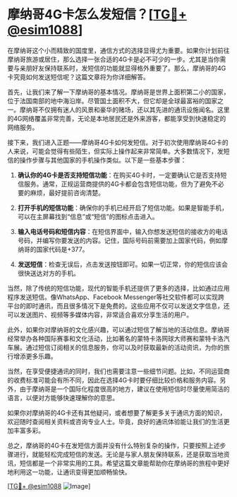 # 摩纳哥4G卡怎么发短信？[[TG💪+ @esim1088](https://t.me/s/esim1088)]

在摩纳哥这个小而精致的国度里，通信方式的选择显得尤为重要。如果你计划前往摩纳哥旅游或居住，那么选择一张合适的4G卡是必不可少的一步。尤其是当你需要与亲朋好友保持联系时，发短信的功能就显得格外重要了。那么，摩纳哥的4G卡究竟如何发送短信呢？这篇文章将为你详细解答。

首先，让我们来了解一下摩纳哥的基本情况。摩纳哥是世界上面积第二小的国家，位于法国南部的地中海沿岸。尽管国土面积不大，但它却是全球最富裕的国家之一。摩纳哥不仅拥有迷人的风景和豪华的赌场，还以其先进的通讯设施闻名。这里的4G网络覆盖非常完善，无论是本地居民还是外来游客，都能享受到快速稳定的网络服务。

接下来，我们进入正题——摩纳哥4G卡如何发短信。对于初次使用摩纳哥4G卡的人来说，可能会觉得有些陌生，但实际上操作起来非常简单。大多数情况下，发短信的操作步骤与其他国家的手机操作类似。以下是一些基本步骤：

1. **确认你的4G卡是否支持短信功能**：在购买4G卡时，一定要确认它是否支持短信服务。通常，正规运营商提供的4G卡都会包含短信功能，但为了避免不必要的麻烦，最好提前咨询清楚。

2. **打开手机的短信功能**：确保你的手机已经开启了短信功能。如果是智能手机，可以在主屏幕找到“信息”或“短信”的图标点击进入。

3. **输入电话号码和短信内容**：在短信界面中，输入你想发送短信的接收方的电话号码，并编写你要发送的内容。记住，国际号码前需要加上国家代码，例如摩纳哥的国家代码是+377。

4. **发送短信**：检查无误后，点击发送按钮即可。如果一切正常，你的短信应该会很快送达对方的手机。

当然，除了传统的短信功能，现代的智能手机还提供了更多的选择，比如通过应用程序发送短信。像WhatsApp、Facebook Messenger等社交软件都可以实现跨平台的即时通讯，而且很多情况下是免费的。这些应用不仅可以发送文字信息，还可以发送图片、视频等多媒体内容，非常适合喜欢分享生活的用户。

此外，如果你对摩纳哥的文化感兴趣，可以通过短信了解当地的活动信息。摩纳哥经常举办各种国际赛事和文化活动，比如著名的蒙特卡洛网球大师赛和蒙特卡洛汽车展。通过短信订阅相关的信息服务，你可以及时获取最新的活动资讯，为你的旅行增添更多乐趣。

当然，在享受便捷通讯的同时，我们也需要注意一些细节问题。比如，不同运营商的收费标准可能会有所不同，因此在选择4G卡时要仔细比较价格和服务内容。另外，由于摩纳哥是一个国际化程度很高的地方，建议在使用短信时尽量使用简洁的语言，以便对方能够快速理解你的意思。

如果你对摩纳哥的4G卡还有其他疑问，或者想要了解更多关于通讯方面的知识，欢迎随时查阅相关资料或咨询专业人士。毕竟，良好的通讯体验能让我们的生活更加丰富多彩。

总之，摩纳哥的4G卡在发短信方面并没有什么特别复杂的操作，只要按照上述步骤进行，就能轻松完成短信的发送。无论是与家人朋友保持联系，还是获取当地资讯，短信都是一个非常实用的工具。希望这篇文章能帮助你在摩纳哥的旅程中更好地利用这一功能，让通讯变得更加顺畅愉快。

[[TG💪+ @esim1088](https://t.me/s/esim1088) ![Image](https://i.postimg.cc/4NQfJmqS/Snipaste-2025-05-13-00-14-12.png)]